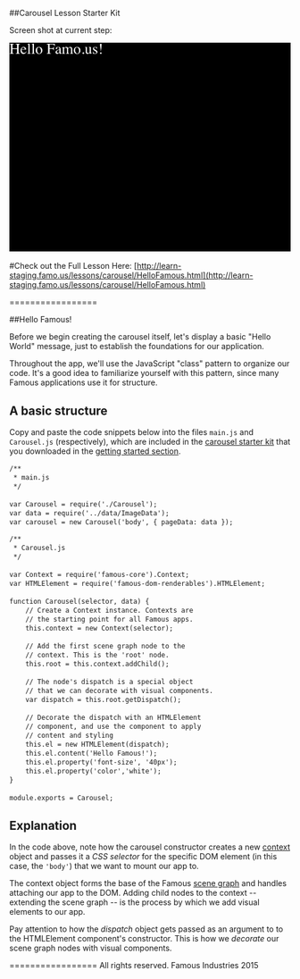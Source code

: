 ##Carousel Lesson Starter Kit

Screen shot at current step:

![screenshot](./Screenshot.png)

#Check out the Full Lesson Here:
[http://learn-staging.famo.us/lessons/carousel/HelloFamous.html](http://learn-staging.famo.us/lessons/carousel/HelloFamous.html)

=================

##Hello Famous!

<span class="intro-graf">
Before we begin creating the carousel itself, let's display a basic "Hello World" message, just to establish the foundations for our application.
</span>

Throughout the app, we'll use the JavaScript "class" pattern to organize our code. It's a good idea to familiarize yourself with this pattern, since many Famous applications use it for structure.

## A basic structure

Copy and paste the code snippets below into the files `main.js` and `Carousel.js` (respectively), which are included in the [carousel starter kit](https://github.famo.us/learn/lesson-carousel-steps/tree/master) that you downloaded in the [getting started section](GettingStarted.html).

    /**
     * main.js
     */

    var Carousel = require('./Carousel');
    var data = require('../data/ImageData');
    var carousel = new Carousel('body', { pageData: data });

<!-- -->

    /**
     * Carousel.js
     */

    var Context = require('famous-core').Context;
    var HTMLElement = require('famous-dom-renderables').HTMLElement;

    function Carousel(selector, data) {
        // Create a Context instance. Contexts are
        // the starting point for all Famous apps.
        this.context = new Context(selector);

        // Add the first scene graph node to the
        // context. This is the 'root' node.
        this.root = this.context.addChild();

        // The node's dispatch is a special object
        // that we can decorate with visual components.
        var dispatch = this.root.getDispatch();

        // Decorate the dispatch with an HTMLElement
        // component, and use the component to apply
        // content and styling
        this.el = new HTMLElement(dispatch);
        this.el.content('Hello Famous!');
        this.el.property('font-size', '40px');
        this.el.property('color','white');
    }

    module.exports = Carousel;

## Explanation

In the code above, note how the carousel constructor creates a new [context](#) object and passes it a _CSS selector_ for the specific DOM element (in this case, the `'body'`) that we want to mount our app to.

The context object forms the base of the Famous [scene graph](#) and handles attaching our app to the DOM. Adding child nodes to the context -- extending the scene graph -- is the process by which we add visual elements to our app.

Pay attention to how the _dispatch_ object gets passed as an argument to to the HTMLElement component's constructor. This is how we _decorate_ our scene graph nodes with visual components.





=================
All rights reserved. Famous Industries 2015
